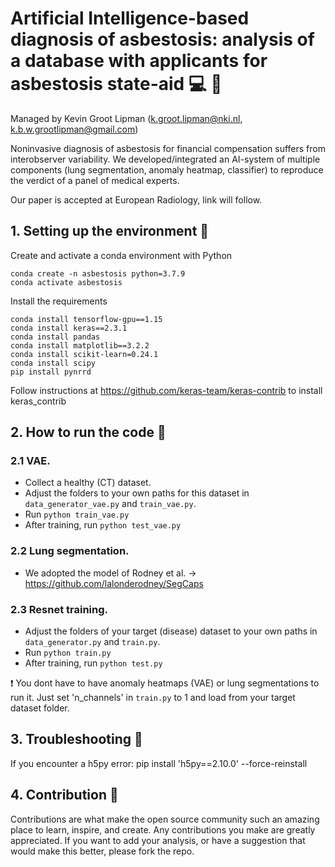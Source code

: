 # Artificial Intelligence-based diagnosis of asbestosis: analysis of a database with applicants for asbestosis state-aid :computer: :mag_right: 


Managed by Kevin Groot Lipman (k.groot.lipman@nki.nl, k.b.w.grootlipman@gmail.com)

Noninvasive diagnosis of asbestosis for financial compensation suffers from interobserver variability. We developed/integrated an AI-system of multiple components (lung segmentation, anomaly heatmap, classifier) to reproduce the verdict of a panel of medical experts. 

Our paper is accepted at European Radiology, link will follow.

## 1. Setting up the environment :deciduous_tree:
Create and activate a conda environment with Python
 ```
conda create -n asbestosis python=3.7.9
conda activate asbestosis
 ```
Install the requirements
 ```
conda install tensorflow-gpu==1.15
conda install keras==2.3.1
conda install pandas
conda install matplotlib==3.2.2
conda install scikit-learn=0.24.1
conda install scipy
pip install pynrrd
 ```
Follow instructions at https://github.com/keras-team/keras-contrib to install keras_contrib

## 2. How to run the code 🚀 

### 2.1 VAE.
- Collect a healthy (CT) dataset.
- Adjust the folders to your own paths for this dataset in ``data_generator_vae.py`` and ``train_vae.py``. 
- Run ``python train_vae.py``
- After training, run ``python test_vae.py``

### 2.2 Lung segmentation.
- We adopted the model of Rodney et al. -> https://github.com/lalonderodney/SegCaps

### 2.3 Resnet training.
- Adjust the folders of your target (disease) dataset to your own paths in ``data_generator.py`` and ``train.py``. 
- Run ``python train.py``
- After training, run ``python test.py``

:exclamation: You dont have to have anomaly heatmaps (VAE) or lung segmentations to run it. Just set 'n_channels' in ``train.py`` to 1 and load from your target dataset folder.

## 3. Troubleshooting 🔨 
If you encounter a h5py error:
pip install 'h5py==2.10.0' --force-reinstall

## 4. Contribution :muscle:

Contributions are what make the open source community such an amazing place to learn, inspire, and create. Any contributions you make are greatly appreciated. If you want to add your analysis, or have a suggestion that would make this better, please fork the repo.
